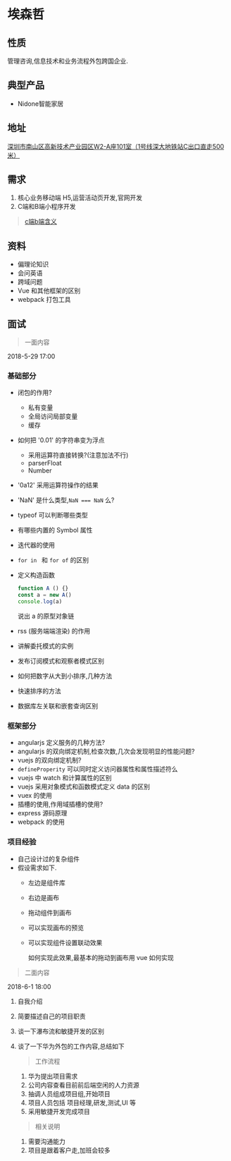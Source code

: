 # 埃森哲

## 性质

管理咨询,信息技术和业务流程外包跨国企业.

## 典型产品

* Nidone智能家居

## 地址

[深圳市南山区高新技术产业园区W2-A座101室（1号线深大地铁站C出口直走500米）](http://map.baidu.com/?newmap=1&shareurl=1&l=14.062623055384277&tn=B_NORMAL_MAP&hb=B_SATELLITE_STREET&c=12678892,2562830&i=0,1,1&s=bt%26bttp%3D0%26c%3D340%26sy%3D5%26en%3D1%24%24%24%2412684889.16%2C2560132.07%24%24%E9%AB%98%E6%96%B0%E6%8A%80%E6%9C%AF%E4%BA%A7%E4%B8%9A%E5%9B%AD%E5%8C%BAw2-a%E5%BA%A7101%E5%AE%A4%24%24%24%24%24%24%26sn%3D1%24%24325ea2626e91fb3ff942b2b3%24%2412685171.78%2C2565970.17%24%24%E5%87%AF%E8%BE%BE%E5%B0%94%E9%9B%86%E5%9B%A2-%E4%B8%AD%E5%BF%83%E5%A4%A7%E5%8E%A6%24%24%24%24%24%24%26sq%3D%E9%AB%98%E6%96%B0%E6%8A%80%E6%9C%AF%E4%BA%A7%E4%B8%9A%E5%9B%AD%E5%8C%BAw2-a%E5%BA%A7101%E5%AE%A4%26eq%3D%E5%87%AF%E8%BE%BE%E5%B0%94%E9%9B%86%E5%9B%A2-%E4%B8%AD%E5%BF%83%E5%A4%A7%E5%8E%A6%26exptype%3Ddep%26exptime%3D2018-05-24%2023%3A00%26version%3D5)

## 需求

1. 核心业务移动端 H5,运营活动页开发,官网开发
2. C端和B端小程序开发

> [c端b端含义](https://www.zhihu.com/question/36016196)

## 资料

* 偏理论知识
* 会问英语
* 跨域问题
* Vue 和其他框架的区别
* webpack 打包工具

## 面试

> 一面内容

2018-5-29 17:00

### 基础部分

* 闭包的作用?
  * 私有变量
  * 全局访问局部变量
  * 缓存
* 如何把 '0.01' 的字符串变为浮点
  * 采用运算符直接转换?(注意加法不行)
  * parserFloat
  * Number
* '0a12' 采用运算符操作的结果
* 'NaN' 是什么类型,`NaN === NaN` 么?
* typeof 可以判断哪些类型
* 有哪些内置的 Symbol 属性
* 迭代器的使用
* `for in ` 和 `for of` 的区别
* 定义构造函数

    ```js
    function A () {}
    const a = new A()
    console.log(a)
    ```

    说出 a 的原型对象链
* rss (服务端端渲染) 的作用
* 讲解委托模式的实例
* 发布订阅模式和观察者模式区别
* 如何把数字从大到小排序,几种方法
* 快速排序的方法
* 数据库左关联和嵌套查询区别

### 框架部分

* angularjs 定义服务的几种方法?
* angularjs 的双向绑定机制,检查次数,几次会发现明显的性能问题?
* vuejs 的双向绑定机制?
* `defineProperity` 可以同时定义访问器属性和属性描述符么
* vuejs 中 watch 和计算属性的区别
* vuejs 采用对象模式和函数模式定义 data 的区别
* vuex 的使用
* 插槽的使用,作用域插槽的使用?
* express 源码原理
* webpack 的使用

### 项目经验

* 自己设计过的复杂组件
* 假设需求如下.
  * 左边是组件库
  * 右边是画布
  * 拖动组件到画布
  * 可以实现画布的预览
  * 可以实现组件设置联动效果

    如何实现此效果,最基本的拖动到画布用 vue 如何实现

> 二面内容

2018-6-1 18:00

1. 自我介绍
2. 简要描述自己的项目职责
3. 谈一下瀑布流和敏捷开发的区别
4. 谈了一下华为外包的工作内容,总结如下

    > 工作流程

    1. 华为提出项目需求
    2. 公司内容查看目前前后端空闲的人力资源
    3. 抽调人员组成项目组,开始项目
    4. 项目人员包括 项目经理,研发,测试,UI 等
    5. 采用敏捷开发完成项目

    > 相关说明

    1. 需要沟通能力
    2. 项目是跟着客户走,加班会较多
